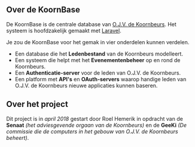 ## Over de KoornBase

De KoornBase is de centrale database van [O.J.V. de Koornbeurs](http://www.koornbeurs.nl/). Het systeem is hoofdzakelijk gemaakt met [Laravel](https://laravel.com/).

Je zou de KoornBase voor het gemak in vier onderdelen kunnen verdelen.

* Een database die het **Ledenbestand** van de Koornbeurs modelleert.
* Een systeem die helpt met het **Evenementenbeheer** op en rond de Koornbeurs.
* Een **Authenticatie-server** voor de leden van O.J.V. de Koornbeurs.
* Een platform met **API's** en **OAuth-servers** waarop handige leden van O.J.V. de Koornbeurs nieuwe applicaties kunnen baseren.

## Over het project

Dit project is in *april 2018* gestart door Roel Hemerik in opdracht van de **Senaat** *(het adviesgevende orgaan van de Koornbeurs)* en de **GeeKi** *(De commissie die de computers in het gebouw van O.J.V. de Koornbeurs beheert)*.